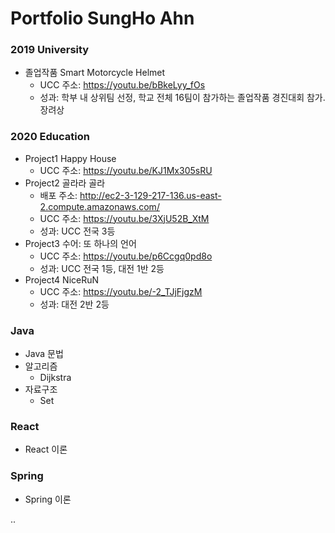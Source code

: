 # Portfolio SungHo Ahn



### 2019 University

- 졸업작품 Smart Motorcycle Helmet
  - UCC 주소: https://youtu.be/bBkeLyy_fOs
  - 성과: 학부 내 상위팀 선정, 학교 전체 16팀이 참가하는 졸업작품 경진대회 참가. 장려상

### 2020 Education

- Project1 Happy House
  - UCC 주소: https://youtu.be/KJ1Mx305sRU
- Project2 골라라 골라
  - 배포 주소: http://ec2-3-129-217-136.us-east-2.compute.amazonaws.com/ 
  - UCC 주소: https://youtu.be/3XjU52B_XtM
  - 성과: UCC 전국 3등
- Project3 수어: 또 하나의 언어
  - UCC 주소: https://youtu.be/p6Ccgq0pd8o
  - 성과: UCC 전국 1등, 대전 1반 2등
- Project4 NiceRuN
  - UCC 주소: https://youtu.be/-2_TJjFjgzM
  - 성과: 대전 2반 2등

### Java

- Java 문법
- 알고리즘
  - Dijkstra
- 자료구조
  - Set

### React

- React 이론

### Spring

- Spring 이론

..